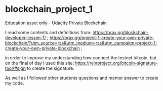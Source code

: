 # blockchain_project_1
Education asset only - Udacity Private Blockchain


I read some contents and definitions from:
https://brax.gg/blockchain-developer-lesson-1/ ; 
https://brax.gg/project-1-create-your-own-private-blockchain/?utm_source=rss&utm_medium=rss&utm_campaign=project-1-create-your-own-private-blockchain ; 

in order to improve my understanding how connect the testnet bitcoin, but on the final of day I used this site:
https://reinproject.org/bitcoin-signature-tool/#sign to create the signature.

As well as I followed other students questions and mentor answer to create my code.

